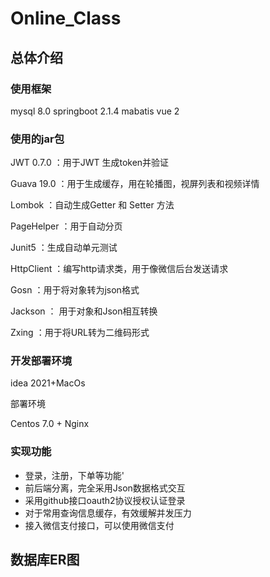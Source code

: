 # Online_Class

## 总体介绍

### 使用框架

mysql 8.0 
springboot 2.1.4
mabatis
vue 2

### 使用的jar包

JWT 0.7.0        ：用于JWT 生成token并验证 

Guava 19.0    ：用于生成缓存，用在轮播图，视屏列表和视频详情

Lombok    	  ：自动生成Getter 和 Setter 方法

PageHelper    ：用于自动分页

Junit5			   ：生成自动单元测试

HttpClient	   ：编写http请求类，用于像微信后台发送请求

Gosn				：用于将对象转为json格式

Jackson			： 用于对象和Json相互转换

Zxing				：用于将URL转为二维码形式

### 开发部署环境

idea 2021+MacOs

部署环境

Centos 7.0 + Nginx

### 实现功能

- 登录，注册，下单等功能'
- 前后端分离，完全采用Json数据格式交互
- 采用github接口oauth2协议授权认证登录
- 对于常用查询信息缓存，有效缓解并发压力
- 接入微信支付接口，可以使用微信支付

## 数据库ER图

